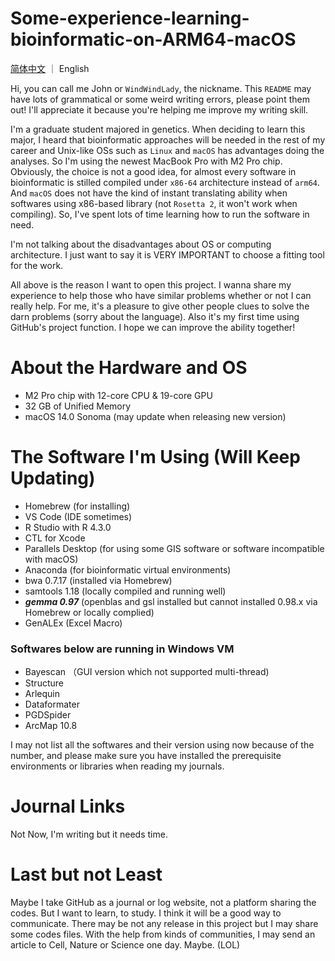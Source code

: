 # Some-experience-learning-bioinformatic-on-ARM64-macOS
[简体中文](README-CN.md) ｜ English

Hi, you can call me John or `WindWindLady`, the nickname. This `README` may have lots of grammatical or some weird writing errors, please point them out! I'll appreciate it because you're helping me improve my writing skill.

I'm a graduate student majored in genetics. When deciding to learn this major, I heard that bioinformatic approaches will be needed in the rest of my career and Unix-like OSs such as `Linux` and `macOS` has advantages doing the analyses. So I'm using the newest MacBook Pro with M2 Pro chip. Obviously, the choice is not a good idea, for almost every software in bioinformatic is stilled compiled under `x86-64` architecture instead of `arm64`. And `macOS` does not have the kind of instant translating ability when softwares using x86-based library (not `Rosetta 2`, it won't work when compiling). So, I've spent lots of time learning how to run the software in need. 

I'm not talking about the disadvantages about OS or computing architecture. I just want to say it is VERY IMPORTANT to choose a fitting tool for the work.

All above is the reason I want to open this project. I wanna share my experience to help those who have similar problems whether or not I can really help. For me, it's a pleasure to give other people clues to solve the darn problems (sorry about the language). Also it's my first time using GitHub's project function. I hope we can improve the ability together!

# About the Hardware and OS
- M2 Pro chip with 12-core CPU & 19-core GPU
- 32 GB of Unified Memory
- macOS 14.0 Sonoma (may update when releasing new version)

# The Software I'm Using (Will Keep Updating)

- Homebrew (for installing)
- VS Code (IDE sometimes)
- R Studio with R 4.3.0
- CTL for Xcode
- Parallels Desktop (for using some GIS software or software incompatible with macOS)
- Anaconda (for bioinformatic virtual environments)
- bwa 0.7.17 (installed via Homebrew)
- samtools 1.18 (locally compiled and running well)
- ***gemma 0.97*** (openblas and gsl installed but cannot installed 0.98.x via Homebrew or locally complied)
- GenALEx (Excel Macro)

### Softwares below are running in Windows VM
- Bayescan （GUI version which not supported multi-thread)
- Structure 
- Arlequin 
- Dataformater 
- PGDSpider 
- ArcMap 10.8

I may not list all the softwares and their version using now because of the number, and please make sure you have installed the prerequisite environments or libraries when reading my journals.

# Journal Links

Not Now, I'm writing but it needs time.

# Last but not Least

Maybe I take GitHub as a journal or log website, not a platform sharing the codes. But I want to learn, to study. I think it will be a good way to communicate. There may be not any release in this project but I may share some codes files. With the help from kinds of communities, I may send an article to Cell, Nature or Science one day. Maybe. (LOL)
